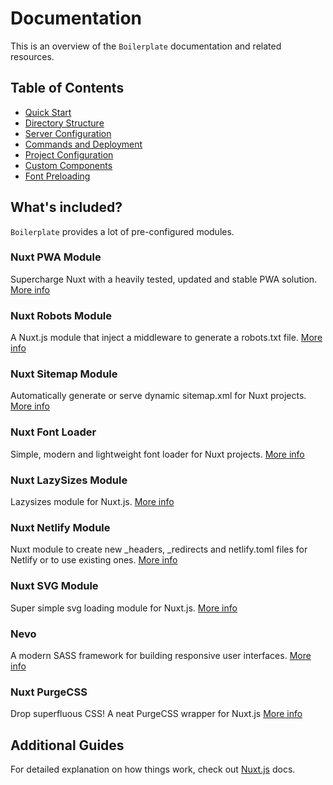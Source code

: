 # Documentation

This is an overview of the `Boilerplate` documentation and related resources.

## Table of Contents

- [Quick Start](quick-start.md)
- [Directory Structure](directory-structure.md)
- [Server Configuration](server-configuration.md)
- [Commands and Deployment](commands-and-deployment.md)
- [Project Configuration](project-configuration.md)
- [Custom Components](custom-components/README.md)
- [Font Preloading](font-preloading.md)

## What's included?

`Boilerplate` provides a lot of pre-configured modules.

### Nuxt PWA Module

Supercharge Nuxt with a heavily tested, updated and stable PWA solution. [More info](https://github.com/nuxt-community/pwa-module)

### Nuxt Robots Module

A Nuxt.js module that inject a middleware to generate a robots.txt file. [More info](https://github.com/nuxt-community/robots-module)

### Nuxt Sitemap Module

Automatically generate or serve dynamic sitemap.xml for Nuxt projects. [More info](https://github.com/nuxt-community/sitemap-module)

### Nuxt Font Loader

Simple, modern and lightweight font loader for Nuxt projects. [More info](https://github.com/ivodolenc/nuxt-font-loader)

### Nuxt LazySizes Module

Lazysizes module for Nuxt.js. [More info](https://github.com/ivodolenc/nuxt-lazysizes)

### Nuxt Netlify Module

Nuxt module to create new \_headers, \_redirects and netlify.toml files for Netlify or to use existing ones. [More info](https://github.com/nuxt-community/netlify-files-module)

### Nuxt SVG Module

Super simple svg loading module for Nuxt.js. [More info](https://github.com/nuxt-community/svg-module)

### Nevo

A modern SASS framework for building responsive user interfaces. [More info](https://github.com/ivodolenc/nevo)

### Nuxt PurgeCSS

Drop superfluous CSS! A neat PurgeCSS wrapper for Nuxt.js [More info](https://github.com/Developmint/nuxt-purgecss)

## Additional Guides

For detailed explanation on how things work, check out [Nuxt.js](https://nuxtjs.org/) docs.
